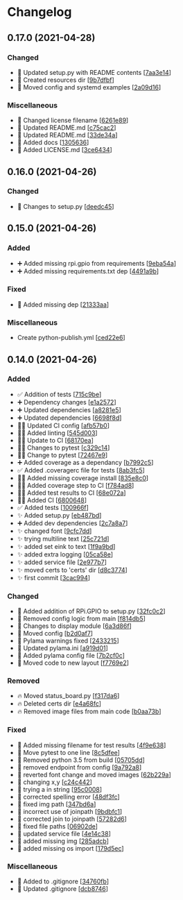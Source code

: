 # Changelog

<a name="0.17.0"></a>
## 0.17.0 (2021-04-28)

### Changed

- 🎨 Updated setup.py with README contents [[7aa3e14](https://github.com/rj175/aws-iot/commit/7aa3e14f77859bd7d57b9b99d72736c11b85a51a)]
- 🚚 Created resources dir [[9b7dfbf](https://github.com/rj175/aws-iot/commit/9b7dfbf34fba8cbf1d55f59ce6a650da80f0593b)]
- 🚚 Moved config and systemd examples [[2a09d16](https://github.com/rj175/aws-iot/commit/2a09d16092a39282b7f1c1d03747076c4f6562bb)]

### Miscellaneous

- 📄 Changed license filename [[6261e89](https://github.com/rj175/aws-iot/commit/6261e89b90240b7e69ee0127591e1ee13fa1c5f1)]
- 📝 Updated README.md [[c75cac2](https://github.com/rj175/aws-iot/commit/c75cac2ae2eb2ea89eda3ae698c54afbe493b242)]
- 📝 Updated README.md [[33de34a](https://github.com/rj175/aws-iot/commit/33de34afb2d32465c39b197b9f7eb1e186c054a7)]
- 📝 Added docs [[1305636](https://github.com/rj175/aws-iot/commit/1305636454b147e753559e667957463ff9d80329)]
- 📄 Added LICENSE.md [[3ce6434](https://github.com/rj175/aws-iot/commit/3ce64344b758a70a1dca50ea8094ed753164b51a)]


<a name="0.16.0"></a>
## 0.16.0 (2021-04-26)

### Changed

- 🎨 Changes to setup.py [[deedc45](https://github.com/rj175/aws-iot/commit/deedc4554438233acb98b08d008db94f5795573b)]


<a name="0.15.0"></a>
## 0.15.0 (2021-04-26)

### Added

- ➕ Added missing rpi.gpio from requirements [[9eba54a](https://github.com/rj175/aws-iot/commit/9eba54a4a12244ab32cb2512a7cae2dbd12d0684)]
- ➕ Added missing requirements.txt dep [[4491a9b](https://github.com/rj175/aws-iot/commit/4491a9bc42b838647a22a003dbef29c630b1481b)]

### Fixed

- 💚 Added missing dep [[21333aa](https://github.com/rj175/aws-iot/commit/21333aaf48b205335998cf38ab7c92240ab3f89b)]

### Miscellaneous

-  Create python-publish.yml [[ced22e6](https://github.com/rj175/aws-iot/commit/ced22e61535362125c92244059f4a49b9f558e99)]


<a name="0.14.0"></a>
## 0.14.0 (2021-04-26)

### Added

- ✅ Addition of tests [[715c9be](https://github.com/rj175/aws-iot/commit/715c9be937a20e6c57556d5032204233e9c1096a)]
- ➕ Dependency changes [[e1a2572](https://github.com/rj175/aws-iot/commit/e1a25724f2e36730ea61b0e76f901e46aae8c9c2)]
- ➕ Updated dependencies [[a8281e5](https://github.com/rj175/aws-iot/commit/a8281e5772e4435345cc78e1c043b68a5d5b9551)]
- ➕ Updated dependencies [[6698f8d](https://github.com/rj175/aws-iot/commit/6698f8daba5b8c4d97ab9728ed9c203541dc67e1)]
- 👷‍♂️ Updated CI config [[afb57b0](https://github.com/rj175/aws-iot/commit/afb57b00587cf579f2f9371bd89916641efad2df)]
- 👷‍♂️ Added linting [[545d003](https://github.com/rj175/aws-iot/commit/545d003756ea74567677d0a5a870b95d5093a806)]
- 👷‍♂️ Update to CI [[68170ea](https://github.com/rj175/aws-iot/commit/68170eab65ea9f7a7ac79865515d75e05939c566)]
- 👷‍♂️ Changes to pytest [[c329c14](https://github.com/rj175/aws-iot/commit/c329c1404c55b341f5b038c3b20bec7f91771d52)]
- 👷‍♂️ Change to pytest [[72467e9](https://github.com/rj175/aws-iot/commit/72467e9cb0485f22ed3bfc320d23b358d5f6fdff)]
- ➕ Added coverage as a dependancy [[b7992c5](https://github.com/rj175/aws-iot/commit/b7992c53b30dad9c00a5429333300788606f6d75)]
- ✅ Added .coveragerc file for tests [[8ab3fc5](https://github.com/rj175/aws-iot/commit/8ab3fc5bb84e8300fb97dd15a329f77b712295d0)]
- 👷‍♂️ Added missing coverage install [[835e8c0](https://github.com/rj175/aws-iot/commit/835e8c029bf3423cd14c6c893884bf5dadf7379f)]
- 👷‍♂️ Added coverage step to CI [[f784ad8](https://github.com/rj175/aws-iot/commit/f784ad88b6371e84833d56f50ff5d8e6261504ea)]
- 👷‍♂️ Added test results to CI [[68e072a](https://github.com/rj175/aws-iot/commit/68e072a6afe2781030537af27de7c2484f47c73b)]
- 👷‍♂️ Added CI [[6800648](https://github.com/rj175/aws-iot/commit/680064896c25ead1c875c2f0834129e33c0beab9)]
- ✅ Added tests [[100966f](https://github.com/rj175/aws-iot/commit/100966f66860f0cb12128ff92927a19f03a5281f)]
- ✨ Added setup.py [[eb487bd](https://github.com/rj175/aws-iot/commit/eb487bdb33709a85d5d50b653d38de44fc6e0de2)]
- ➕ Added dev dependencies [[2c7a8a7](https://github.com/rj175/aws-iot/commit/2c7a8a7e5aeb19e608a5eb3220364646637f8738)]
- ✨ changed font [[9cfc7dd](https://github.com/rj175/aws-iot/commit/9cfc7dd7c94fa39d8e630dd77c09693fb55eae86)]
- ✨ trying multiline text [[25c721d](https://github.com/rj175/aws-iot/commit/25c721d9010ac71121c92bd9c86567b2b923e18b)]
- ✨ added set eink to text [[1f9a9bd](https://github.com/rj175/aws-iot/commit/1f9a9bd8dd253468f5250b7c90bfec84348e20b5)]
- ✨ added extra logging [[05ca58e](https://github.com/rj175/aws-iot/commit/05ca58e0829ed79a2db4451e05e4475a03680abe)]
- ✨ added service file [[2e977b7](https://github.com/rj175/aws-iot/commit/2e977b704d02c38bf5be734ea1043945029ca3a7)]
- ✨ moved certs to &#x27;certs&#x27; dir [[d8c3774](https://github.com/rj175/aws-iot/commit/d8c37746bdc7400ea3a7dca8c637d23387b7e321)]
- ✨ first commit [[3cac994](https://github.com/rj175/aws-iot/commit/3cac9940d7e0f3bd0538302880f75446b44efd50)]

### Changed

- 🎨 Added addition of RPi.GPIO to setup.py [[32fc0c2](https://github.com/rj175/aws-iot/commit/32fc0c23490d2ffcd7d61e06f957c8c4f04b400d)]
- 🎨 Removed config logic from main [[f814db5](https://github.com/rj175/aws-iot/commit/f814db534177c7b954236d343cccbb235007157b)]
- 🎨 Changes to display module [[6a3d86f](https://github.com/rj175/aws-iot/commit/6a3d86fbc960b6a9224aeac0fcb7270ce79e4862)]
- 🎨 Moved config [[b2d0af7](https://github.com/rj175/aws-iot/commit/b2d0af7bae08a56a979ca3eb736f65f209bc95da)]
- 🚨 Pylama warnings fixed [[2433215](https://github.com/rj175/aws-iot/commit/24332159367a5c1f3d23aced02a7b4a7330faf54)]
- 🔧 Updated pylama.ini [[a919d01](https://github.com/rj175/aws-iot/commit/a919d01f5ab598e1dd8934e60a96c357751fed29)]
- 🔧 Added pylama config file [[7b2cf0c](https://github.com/rj175/aws-iot/commit/7b2cf0c744d65f3df7e03c176ed13695cebece14)]
- 🚚 Moved code to new layout [[f7769e2](https://github.com/rj175/aws-iot/commit/f7769e2c6d917a86a4f41f5f35d00536af3d65fa)]

### Removed

- 🔥 Moved status_board.py [[f317da6](https://github.com/rj175/aws-iot/commit/f317da6e768ba49284e1d747e7998b48730ef236)]
- 🔥 Deleted certs dir [[e4a68fc](https://github.com/rj175/aws-iot/commit/e4a68fcf19f8d107ca064a7a470964e5a4893590)]
- 🔥 Removed image files from main code [[b0aa73b](https://github.com/rj175/aws-iot/commit/b0aa73b94031e5aa0afac7b4e5694ff153bfe0d7)]

### Fixed

- 💚 Added missing filename for test results [[4f9e638](https://github.com/rj175/aws-iot/commit/4f9e63808614c8f05caaf7f7c32e6c4dd1a19bdd)]
- 💚 Move pytest to one line [[8c5dfee](https://github.com/rj175/aws-iot/commit/8c5dfee1953dd8f9c9b8fb07aae580e7a598acb4)]
- 💚 Removed python 3.5 from build [[05705dd](https://github.com/rj175/aws-iot/commit/05705ddf2b0d684b8140d31da34016be59816ed8)]
- 🐛 removed endpoint from config [[9a792a8](https://github.com/rj175/aws-iot/commit/9a792a8b40949db2e1c45623a1e349563bea1bfa)]
- 🐛 reverted font change and moved images [[62b229a](https://github.com/rj175/aws-iot/commit/62b229ad08d2006826ef93a5ccc3d62993b6ee81)]
- 🐛 changing x,y [[c24c442](https://github.com/rj175/aws-iot/commit/c24c4424f6f205122f719428f722f64de68b05c1)]
- 🐛 trying a  in string [[95c0008](https://github.com/rj175/aws-iot/commit/95c0008546182ed27238fd93df11abfa299c0619)]
- 🐛 corrected spelling error [[48df3fc](https://github.com/rj175/aws-iot/commit/48df3fca7332a44368bc227f360d2f6593c4db1e)]
- 🐛 fixed img path [[347bd6a](https://github.com/rj175/aws-iot/commit/347bd6ac71c0fc205dd2ea330847a1e5c3002170)]
- 🐛 incorrect use of joinpath [[9bdbfc1](https://github.com/rj175/aws-iot/commit/9bdbfc1abec9911a1012143c19672ec3113c1aff)]
- 🐛 corrected join to joinpath [[57282d6](https://github.com/rj175/aws-iot/commit/57282d62f3fead3e030798753e720864e5395be9)]
- 🐛 fixed file paths [[06902de](https://github.com/rj175/aws-iot/commit/06902dea97b47e7292e032d35aed812f09c91aae)]
- 🐛 updated service file [[4e14c38](https://github.com/rj175/aws-iot/commit/4e14c38638d579a023c45a07bc7d36ec2513bd70)]
- 🐛 added missing img [[285adcb](https://github.com/rj175/aws-iot/commit/285adcbdc43fce868aa986368f7728a175438387)]
- 🐛 added missing os import [[179d5ec](https://github.com/rj175/aws-iot/commit/179d5ec467db68c4670a08108abe4c6a13ed1a33)]

### Miscellaneous

- 🙈 Added to .gitignore [[34760fb](https://github.com/rj175/aws-iot/commit/34760fbda545177d18d9833d580a952bc6f718fd)]
- 🙈 Updated .gitignore [[dcb8746](https://github.com/rj175/aws-iot/commit/dcb8746369dfcc9f1a47bad1b48e61af55136e50)]


